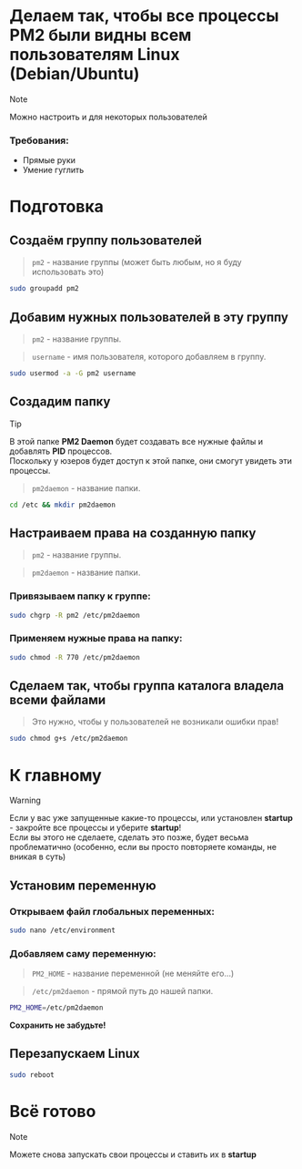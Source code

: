 # Делаем так, чтобы все процессы **PM2** были видны всем пользователям **Linux (Debian/Ubuntu)**

> [!NOTE]  
> Можно настроить и для некоторых пользователей

### Требования:

- Прямые руки
- Умение гуглить

# Подготовка

## Создаём группу пользователей

> `pm2` - название группы (может быть любым, но я буду использовать это)

```bash
sudo groupadd pm2
```

## Добавим нужных пользователей в эту группу

> `pm2` - название группы.

> `username` - имя пользователя, которого добавляем в группу.

```bash
sudo usermod -a -G pm2 username
```

## Создадим папку

> [!TIP]
> В этой папке **PM2 Daemon** будет создавать все нужные файлы и добавлять **PID** процессов.  
> Поскольку у юзеров будет доступ к этой папке, они смогут увидеть эти процессы.

> `pm2daemon` - название папки.

```bash
cd /etc && mkdir pm2daemon
```

## Настраиваем права на созданную папку

> `pm2` - название группы.

> `pm2daemon` - название папки.

### Привязываем папку к группе:

```bash
sudo chgrp -R pm2 /etc/pm2daemon
```

### Применяем нужные права на папку:

```bash
sudo chmod -R 770 /etc/pm2daemon
```

## Сделаем так, чтобы группа каталога владела всеми файлами

> Это нужно, чтобы у пользователей не возникали ошибки прав!

```bash
sudo chmod g+s /etc/pm2daemon
```

# К главному

> [!WARNING]  
> Если у вас уже запущенные какие-то процессы, или установлен **startup** - закройте все процессы и уберите **startup**!  
> Если вы этого не сделаете, сделать это позже, будет весьма проблематично (особенно, если вы просто повторяете команды, не вникая в суть)

## Установим переменную

### Открываем файл глобальных переменных:

```bash
sudo nano /etc/environment
```

### Добавляем саму переменную:

> `PM2_HOME` - название переменной (не меняйте его...)

> `/etc/pm2daemon` - прямой путь до нашей папки.

```bash
PM2_HOME=/etc/pm2daemon
```

**Сохранить не забудьте!**

## Перезапускаем Linux

```bash
sudo reboot
```

# Всё готово

> [!NOTE]  
> Можете снова запускать свои процессы и ставить их в **startup**